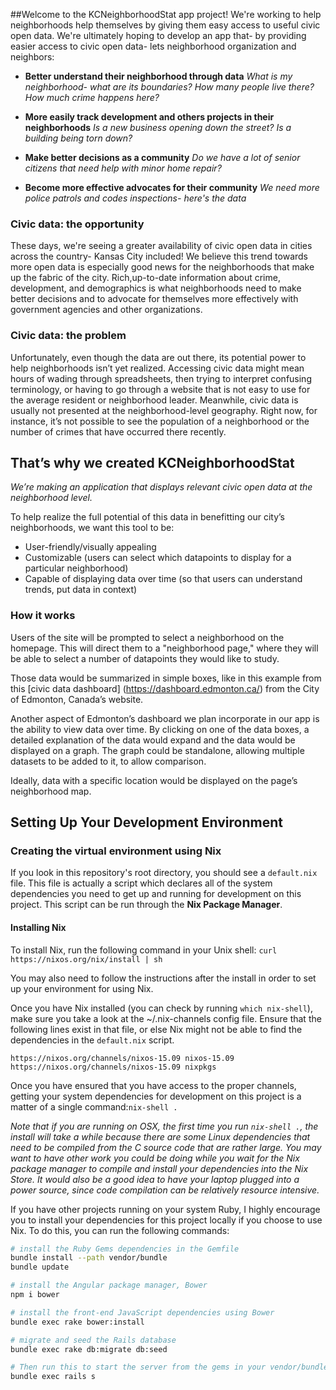 ##Welcome
to the KCNeighborhoodStat app project! We're working  to help neighborhoods help themselves by giving them easy access to useful civic open data.
We're ultimately hoping to develop an app that- by providing easier access to civic open data- lets neighborhood
organization and neighbors:

*  **Better understand their neighborhood through data**
*What is my neighborhood- what are its boundaries? How many people live there? How much crime happens here?*

*  **More easily track development and others projects in their neighborhoods**
*Is a new business opening  down the street? Is a building being torn down?*

*  **Make better decisions as a community**
*Do we have a lot of senior citizens that need help with minor home repair?*

*  **Become more effective advocates for their community**
*We need more police patrols and codes inspections- here's the data*

### Civic data: the opportunity

These days, we're seeing a greater availability of civic open data in cities
across the country- Kansas City included! We believe this trend towards more open data is especially good news for
the neighborhoods that make up the fabric of the city. Rich,up-to-date information about crime, development, and demographics is what neighborhoods need to make better decisions and to advocate for themselves more effectively with government agencies and other organizations.

### Civic data: the problem

Unfortunately, even though the data are out there,  its potential power to help neighborhoods isn’t yet realized.
Accessing civic data might mean hours of wading through spreadsheets, then trying to interpret confusing terminology, or having to go through a website that is not easy to use for the average resident or neighborhood leader.
Meanwhile, civic data is usually not presented at the neighborhood-level geography. Right now, for instance, it’s not possible to see the population of a neighborhood or the number of crimes that have occurred there recently. 

## That’s why we created KCNeighborhoodStat
*We’re making an application that displays relevant civic open data at the neighborhood level.*

To help realize the full potential of this data in benefitting our city’s neighborhoods, we want this tool to be:

* User-friendly/visually appealing
* Customizable (users can select which datapoints to display for a particular neighborhood)
* Capable of displaying data over time (so that users can understand trends, put data in context)

### How it works
Users of the site will be prompted to select a neighborhood on the homepage. This will direct them to a "neighborhood page," 
where they will be able to select a number of datapoints they would like to study. 

Those data would be summarized in simple boxes, like in this example from this [civic data dashboard] (https://dashboard.edmonton.ca/) from the City of Edmonton, Canada’s website. 

Another aspect of Edmonton’s dashboard we plan incorporate in our app is the ability to view data over time. By clicking on one of the data boxes, a detailed explanation of the data would expand and the data would be displayed on a graph. The graph could be standalone, allowing multiple datasets to be added to it, to allow comparison.

Ideally, data with a specific location would be displayed on the page’s neighborhood map.

## Setting Up Your Development Environment

### Creating the virtual environment using Nix
If you look in this repository's root directory, you should see a `default.nix` file.  This file is actually a script which declares all of the system dependencies you need to get up and running for development on this project.  This script can be run through the **Nix Package Manager**. 

#### Installing Nix

To install Nix, run the following command in your Unix shell:
`curl https://nixos.org/nix/install | sh`

You may also need to follow the instructions after the install in order to set up your environment for using Nix.

Once you have Nix installed (you can check by running `which nix-shell`), make sure you take a look at the ~/.nix-channels config file.  Ensure that the following lines exist in that file, or else Nix might not be able to find the dependencies in the `default.nix` script.

```
https://nixos.org/channels/nixos-15.09 nixos-15.09
https://nixos.org/channels/nixos-15.09 nixpkgs
```

Once you have ensured that you have access to the proper channels, getting your system dependencies for development on this project is a matter of a single command:`nix-shell .`

*Note that if you are running on OSX, the first time you run `nix-shell .`, the install will take a while because there are some Linux dependencies that need to be compiled from the C source code that are rather large.  You may want to have other work you could be doing while you wait for the Nix package manager to compile and install your dependencies into the Nix Store.  It would also be a good idea to have your laptop plugged into a power source, since code compilation can be relatively resource intensive.*

If you have other projects running on your system Ruby, I highly encourage you to install your dependencies for this project locally if you choose to use Nix.  To do this, you can run the following commands:

```bash
# install the Ruby Gems dependencies in the Gemfile
bundle install --path vendor/bundle
bundle update

# install the Angular package manager, Bower
npm i bower

# install the front-end JavaScript dependencies using Bower
bundle exec rake bower:install

# migrate and seed the Rails database
bundle exec rake db:migrate db:seed

# Then run this to start the server from the gems in your vendor/bundle
bundle exec rails s
```
